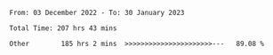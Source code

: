 <!--START_SECTION:waka-->

```text
From: 03 December 2022 - To: 30 January 2023

Total Time: 207 hrs 43 mins

Other        185 hrs 2 mins  >>>>>>>>>>>>>>>>>>>>>>---   89.08 %
```

<!--END_SECTION:waka-->